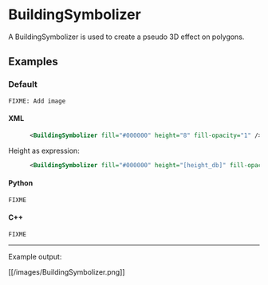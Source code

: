 # BuildingSymbolizer

A BuildingSymbolizer is used to create a pseudo 3D effect on polygons.

## Examples

### Default

` FIXME: Add image `

#### XML

```xml
      <BuildingSymbolizer fill="#000000" height="8" fill-opacity="1" />
```
Height as expression:

```xml
      <BuildingSymbolizer fill="#000000" height="[height_db]" fill-opacity="1" />
```

#### Python

` FIXME `

#### C++

` FIXME `

----

Example output:

[[/images/BuildingSymbolizer.png]]

